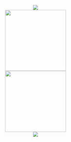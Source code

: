 <div align="center"> <img src="https://metrics.lecoq.io/Draper-crypto?template=classic&base=header%2C%20activity%2C%20community%2C%20repositories%2C%20metadata&base.indepth=false&base.hireable=false&base.skip=false&config.timezone=Asia%2FSingapore"> </div>

<div align="center"> <img height="200px" src="https://github-readme-stats.vercel.app/api?username=Draper-crypto&show_icons=true&theme=flag-india"/> </div>

<div align="center"> <img height="200px" src="https://github-readme-stats.vercel.app/api/top-langs/?username=Draper-crypto&layout=compact"/> </div>

<div align="center"> <img src="https://github-profile-trophy.vercel.app/?username=ryo-ma)](https://github.com/ryo-ma/github-profile-trophy"/> </div>
